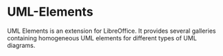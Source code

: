 # UML-Elements
UML Elements is an extension for LibreOffice. It provides several galleries containing homogeneous UML elements for different types of UML diagrams.

